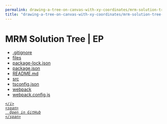 ```yaml
---
permalink: drawing-a-tree-on-canvas-with-xy-coordinates/mrm-solution-tree---ep
title: "drawing-a-tree-on-canvas-with-xy-coordinates/mrm-solution-tree---ep"
---
```


# MRM Solution Tree | EP
<ul>
  <li>
    <a href="https://github.com/mathsoftware/engineer/tree/main/representation/repsymo/2dp/mrm/feat/drawing-a-tree-on-canvas-with-xy-coordinates/mrm-solution-tree---ep/.gitignore" target="_blank">
      .gitignore
    </a>
  </li>
  <li>
    <a href="files">
      files
    </a>
  </li>
  <li>
    <a href="package-lock.json">
      package-lock.json
    </a>
  </li>
  <li>
    <a href="package.json">
      package.json
    </a>
  </li>
  <li>
    <a href="README.md">
      README.md
    </a>
  </li>
  <li>
    <a href="src">
      src
    </a>
  </li>
  <li>
    <a href="tsconfig.json">
      tsconfig.json
    </a>
  </li>
  <li>
    <a href="webpack">
      webpack
    </a>
  </li>
  <li>
    <a href="webpack.config.js">
      webpack.config.js
    </a>
  </li>
</ul>
<div class="social open-gh-btn my-4">
  <a class="btn btn-github" href="https://github.com/mathsoftware/engineer/tree/main/representation/repsymo/2dp/mrm/feat/drawing-a-tree-on-canvas-with-xy-coordinates/mrm-solution-tree---ep" target="_blank">
    <i class="fab fa-github">
      
    </i>
    <span>
      Open in GitHub
    </span>
  </a>
</div>
